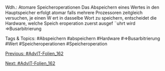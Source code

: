 Wdh.: Atomare Speicheroperationen
Das Abspeichern eines Wertes in den Hauptspeicher erfolgt atomar
falls mehrere Prozessoren zeitgleich versuchen, je einen W ert in dasselbe
Wort zu speichern, entscheidet die Hardware, welche Speich eroperation
zuerst ausgef ¨uhrt wird ⇒Busarbitrierung

   Tags & Topics:
   #Abspeichern
   #abspeichern
   #Hardware
   #⇒Busarbitrierung
   #Wert
   #Speicheroperationen
   #Speicheroperation

[Previous: #AdvIT-Folien_162](AdvIT-Folien_162.md)

[Next: #AdvIT-Folien_162](AdvIT-Folien_162.md)